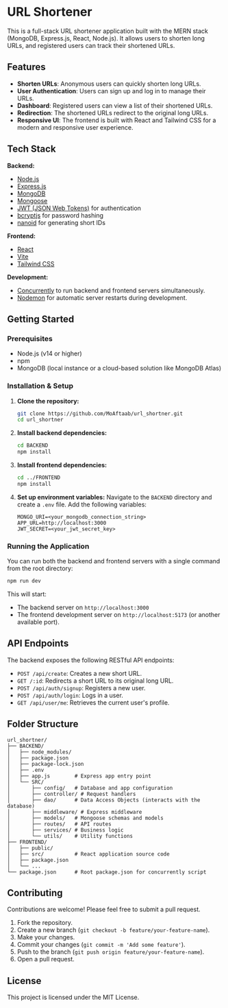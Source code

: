 
# URL Shortener

This is a full-stack URL shortener application built with the MERN stack (MongoDB, Express.js, React, Node.js). It allows users to shorten long URLs, and registered users can track their shortened URLs.

## Features

-   **Shorten URLs**: Anonymous users can quickly shorten long URLs.
-   **User Authentication**: Users can sign up and log in to manage their URLs.
-   **Dashboard**: Registered users can view a list of their shortened URLs.
-   **Redirection**: The shortened URLs redirect to the original long URLs.
-   **Responsive UI**: The frontend is built with React and Tailwind CSS for a modern and responsive user experience.

## Tech Stack

**Backend:**

-   [Node.js](https://nodejs.org/)
-   [Express.js](https://expressjs.com/)
-   [MongoDB](https://www.mongodb.com/)
-   [Mongoose](https://mongoosejs.com/)
-   [JWT (JSON Web Tokens)](https://jwt.io/) for authentication
-   [bcryptjs](https://www.npmjs.com/package/bcryptjs) for password hashing
-   [nanoid](https://www.npmjs.com/package/nanoid) for generating short IDs

**Frontend:**

-   [React](https://reactjs.org/)
-   [Vite](https://vitejs.dev/)
-   [Tailwind CSS](https://tailwindcss.com/)

**Development:**

-   [Concurrently](https://www.npmjs.com/package/concurrently) to run backend and frontend servers simultaneously.
-   [Nodemon](https://nodemon.io/) for automatic server restarts during development.

## Getting Started

### Prerequisites

-   Node.js (v14 or higher)
-   npm
-   MongoDB (local instance or a cloud-based solution like MongoDB Atlas)

### Installation & Setup

1.  **Clone the repository:**
    ```bash
    git clone https://github.com/MoAftaab/url_shortner.git
    cd url_shortner
    ```

2.  **Install backend dependencies:**
    ```bash
    cd BACKEND
    npm install
    ```

3.  **Install frontend dependencies:**
    ```bash
    cd ../FRONTEND
    npm install
    ```

4.  **Set up environment variables:**
    Navigate to the `BACKEND` directory and create a `.env` file. Add the following variables:

    ```env
    MONGO_URI=<your_mongodb_connection_string>
    APP_URL=http://localhost:3000
    JWT_SECRET=<your_jwt_secret_key>
    ```

### Running the Application

You can run both the backend and frontend servers with a single command from the root directory:

```bash
npm run dev
```

This will start:
- The backend server on `http://localhost:3000`
- The frontend development server on `http://localhost:5173` (or another available port).

## API Endpoints

The backend exposes the following RESTful API endpoints:

-   `POST /api/create`: Creates a new short URL.
-   `GET /:id`: Redirects a short URL to its original long URL.
-   `POST /api/auth/signup`: Registers a new user.
-   `POST /api/auth/login`: Logs in a user.
-   `GET /api/user/me`: Retrieves the current user's profile.

## Folder Structure

```
url_shortner/
├── BACKEND/
│   ├── node_modules/
│   ├── package.json
│   ├── package-lock.json
│   ├── .env
│   ├── app.js        # Express app entry point
│   └── SRC/
│       ├── config/   # Database and app configuration
│       ├── controller/ # Request handlers
│       ├── dao/      # Data Access Objects (interacts with the database)
│       ├── middleware/ # Express middleware
│       ├── models/   # Mongoose schemas and models
│       ├── routes/   # API routes
│       ├── services/ # Business logic
│       └── utils/    # Utility functions
├── FRONTEND/
│   ├── public/
│   ├── src/          # React application source code
│   ├── package.json
│   └── ...
└── package.json      # Root package.json for concurrently script
```

## Contributing

Contributions are welcome! Please feel free to submit a pull request.

1.  Fork the repository.
2.  Create a new branch (`git checkout -b feature/your-feature-name`).
3.  Make your changes.
4.  Commit your changes (`git commit -m 'Add some feature'`).
5.  Push to the branch (`git push origin feature/your-feature-name`).
6.  Open a pull request.

## License

This project is licensed under the MIT License.
